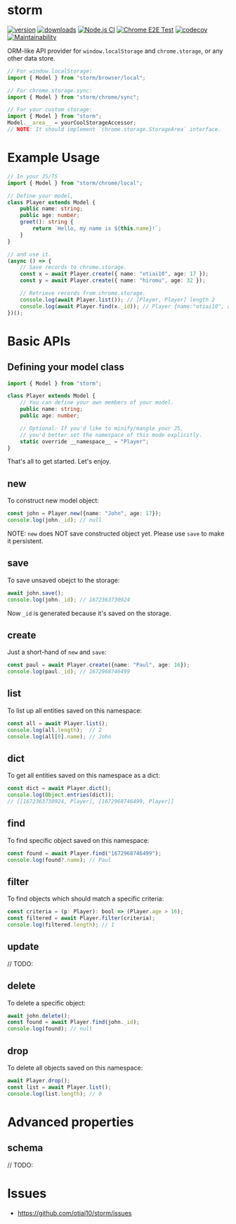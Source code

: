 # storm

[![version](https://img.shields.io/npm/v/storm)](https://www.npmjs.com/package/storm)
[![downloads](https://img.shields.io/npm/dt/storm)](https://www.npmjs.com/package/storm)
[![Node.js CI](https://github.com/otiai10/storm/actions/workflows/node.yml/badge.svg)](https://github.com/otiai10/storm/actions/workflows/node.yml)
[![Chrome E2E Test](https://github.com/otiai10/storm/actions/workflows/chrome-test.yml/badge.svg)](https://github.com/otiai10/storm/actions/workflows/chrome-test.yml)
[![codecov](https://codecov.io/github/otiai10/storm/branch/main/graph/badge.svg?token=z3Nzs6xVGF)](https://codecov.io/github/otiai10/storm)
[![Maintainability](https://api.codeclimate.com/v1/badges/df8271f73cd0791369f6/maintainability)](https://codeclimate.com/github/otiai10/storm/maintainability)

ORM-like API provider for `window.localStorage` and `chrome.storage`, or any other data store.

```typescript
// For window.localStorage:
import { Model } from "storm/browser/local";

// For chrome.storage.sync:
import { Model } from "storm/chrome/sync";
```

```typescript
// For your custom storage:
import { Model } from "storm";
Model.__area__ = yourCoolStorageAccessor;
// NOTE: It should implement `chrome.storage.StorageArea` interface.
```

# Example Usage

```typescript
// In your JS/TS
import { Model } from "storm/chrome/local";

// Define your model,
class Player extends Model {
    public name: string;
    public age: number;
    greet(): string {
        return `Hello, my name is ${this.name}!`;
    }
}

// and use it.
(async () => {
    // Save records to chrome.storage.
    const x = await Player.create({ name: "otiai10", age: 17 });
    const y = await Player.create({ name: "hiromu", age: 32 });

    // Retrieve records from chrome.storage.
    console.log(await Player.list()); // [Player, Player] length 2
    console.log(await Player.find(x._id)); // Player {name:"otiai10", age: 17}
})();
```

# Basic APIs

## Defining your model class

```typescript
import { Model } from "storm";

class Player extends Model {
    // You can define your own members of your model.
    public name: string;
    public age: number;

    // Optional: If you'd like to minify/mangle your JS,
    // you'd better set the namespace of this mode explicitly.
    static override __namespace__ = "Player";
}
```

That's all to get started. Let's enjoy.

## new

To construct new model object:

```typescript
const john = Player.new({name: "John", age: 17});
console.log(john._id); // null
```

NOTE: `new` does NOT save constructed object yet. Please use `save` to make it persistent.

## save

To save unsaved obejct to the storage:

```typescript
await john.save();
console.log(john._id); // 1672363730924
```

Now `_id` is generated because it's saved on the storage.

## create

Just a short-hand of `new` and `save`:

```typescript
const paul = await Player.create({name: "Paul", age: 16});
console.log(paul._id); // 1672968746499
```

## list

To list up all entities saved on this namespace:

```typescript
const all = await Player.list();
console.log(all.length);  // 2
console.log(all[0].name); // John
```

## dict

To get all entities saved on this namespace as a dict:

```typescript
const dict = await Player.dict();
console.log(Object.entries(dict));
// [[1672363730924, Player], [1672968746499, Player]]
```

## find

To find specific object saved on this namespace:

```typescript
const found = await Player.find("1672968746499");
console.log(found?.name); // Paul
```

## filter

To find objects which should match a specific criteria:

```typescript
const criteria = (p: Player): bool => (Player.age > 16);
const filtered = await Player.filter(criteria);
console.log(filtered.length); // 1
```

## update

// TODO:

## delete

To delete a specific object:

```typescript
await john.delete();
const found = await Player.find(john._id);
console.log(found); // null
```

## drop

To delete all objects saved on this namespace:

```typescript
await Player.drop();
const list = await Player.list();
console.log(list.length); // 0
```

# Advanced properties

## schema

// TODO:

# Issues

- https://github.com/otiai10/storm/issues
